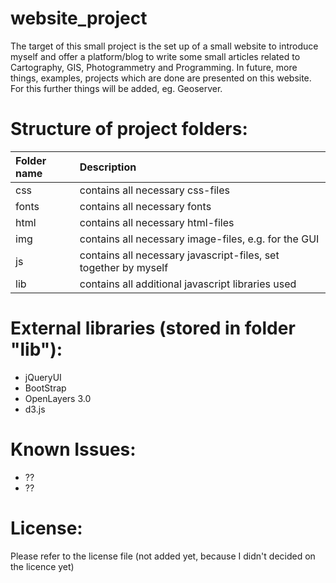 # website_project
The target of this small project is the set up of a small website to introduce myself and offer a platform/blog to write some small articles related to Cartography, GIS, Photogrammetry and Programming. In future, more things, examples, projects which are done are presented on this website. For this further things will be added, eg. Geoserver. 

# Structure of project folders:

|Folder name | Description |
|:------------|:-------------|
|css |contains all necessary css-files|
|fonts|contains all necessary fonts|
|html|contains all necessary html-files
|img|contains all necessary image-files, e.g. for the GUI|
|js|contains all necessary javascript-files, set together by myself|
|lib|contains all additional javascript libraries used|

# External libraries (stored in folder "lib"):

-	jQueryUI
-	BootStrap
-	OpenLayers 3.0
-	d3.js

# Known Issues:
-	??
-	??

# License:
Please refer to the license file (not added yet, because I didn't decided on the licence yet)

